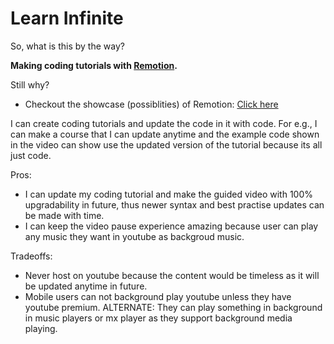 # Learn Infinite

So, what is this by the way?

**Making coding tutorials with [Remotion](https://www.remotion.dev/).**

Still why?
- Checkout the showcase (possiblities) of Remotion: [Click here](https://www.remotion.dev/showcase)

I can create coding tutorials and update the code in it with code. For e.g., I can make a course that I can update anytime and the example code shown in the video can show use the updated version of the tutorial because its all just code.

Pros:
- I can update my coding tutorial and make the guided video with 100% upgradability in future, thus newer syntax and best practise updates can be made with time.
- I can keep the video pause experience amazing because user can play any music they want in youtube as backgroud music.

Tradeoffs:
- Never host on youtube because the content would be timeless as it will be updated anytime in future.
- Mobile users can not background play youtube unless they have youtube premium. ALTERNATE: They can play something in background in music players or mx player as they support background media playing.
